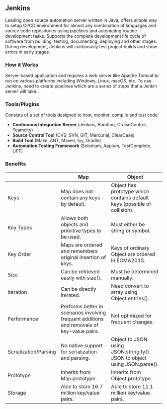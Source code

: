 ## Jenkins

Leading open source automation server written in Java; offers simple way to setup CI/CD environment for almost any combination of languages and source code repositories using pipelines and automating routine development tasks. Supports the complete development life cycle of software from building, testing, documenting, deploying and other stages. During development, Jenkins will continously test project builds and show errors in early stages.

### How it Works

Server-based application and requires a web server like Apache Tomcat to run on various platforms including Windows, Linux, macOS, etc. To use Jenkins, need to create pipelines which are a series of steps that a Jenkin server will take.

### Tools/Plugins

Consists of a set of tools designed to host, monitor, compile and test code:

- **Continuous Integration Server** (Jenkins, Bamboo, CruiseControl, Teamcity)
- **Source Control Tool** (CVS, SVN, GIT, Mercurial, ClearCase)
- **Build Tool** (Make, ANT, Maven, Ivy, Gradle)
- **Automation Testing Framework** (Selenium, Appium, TestComplete, UFT)

### Benefits

|                       | Map                                                                                        | Object                                                                    |
| --------------------- | ------------------------------------------------------------------------------------------ | ------------------------------------------------------------------------- |
| Keys                  | Map does not contain any keys by default.                                                  | Object has prototype which contains default keys (possible of collision). |
| Key Types             | Allows both objects and primitive types to be used.                                        | Must either be string or symbol.                                          |
| Key Order             | Maps are ordered and remembers original insertion of keys.                                 | Keys of ordinary Object are ordered in ECMA2015.                          |
| Size                  | Can be retrieved easily with size().                                                       | Must be determined manually.                                              |
| Iteration             | Can be directly iterated.                                                                  | Need convert to array using Object.entries().                             |
| Performance           | Performs better in scenarios involving frequent additions and removals of key-value pairs. | Not optimized for frequent changes.                                       |
| Serialization/Parsing | No native support for serialization and parsing.                                           | Object to JSON using JSON.stringify(). JSON to object using JSON.parse(). |
| Prototype             | Inherits from Map.prototype.                                                               | Inherits from Object.prototype.                                           |
| Storage               | Able to store 16.7 million key/value pairs.                                                | Able to store 11.1 million key/value pairs.                               |
